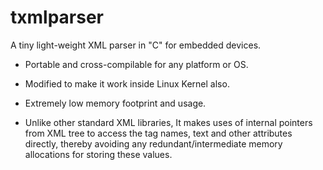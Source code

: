 txmlparser
==========

A tiny light-weight XML parser in "C" for embedded devices.

- Portable and cross-compilable for any platform or OS.

- Modified to make it work inside Linux Kernel also.

- Extremely low memory footprint and usage.

- Unlike other standard XML libraries, It makes uses of internal pointers from XML tree 
  to access the tag names, text and other attributes directly, thereby avoiding any 
  redundant/intermediate memory allocations for storing these values.